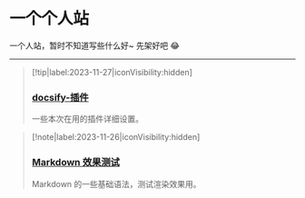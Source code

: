 <!-- homepage（首页） -->
# 一个个人站 <!-- {docsify-ignore-all} --> 
一个人站，暂时不知道写些什么好~ 先架好吧 :joy:
- - -
 > [!tip|label:2023-11-27|iconVisibility:hidden]
 > ### [docsify-插件](/md/sth/docsify-插件.md)
 > 一些本次在用的插件详细设置。

 > [!note|label:2023-11-26|iconVisibility:hidden]
 > ### [Markdown 效果测试](/md/sth/Markdown测试效果.md)
 > Markdown 的一些基础语法，测试渲染效果用。
